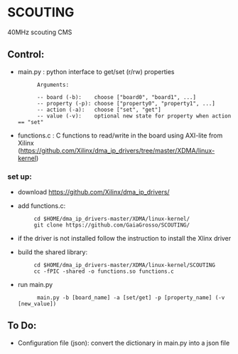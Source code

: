 # SCOUTING
40MHz scouting CMS

## Control:

- main.py : python interface to get/set (r/rw) properties

            Arguments:
            
            -- board (-b):    choose ["board0", "board1", ...]
            -- property (-p): choose ["property0", "property1", ...]
            -- action (-a):   choose ["set", "get"]
            -- value (-v):    optional new state for property when action == "set"
            
- functions.c : C functions to read/write in the board using AXI-lite from Xilinx (https://github.com/Xilinx/dma_ip_drivers/tree/master/XDMA/linux-kernel)
            
### set up:
 - download https://github.com/Xilinx/dma_ip_drivers/
 - add functions.c:
            
            cd $HOME/dma_ip_drivers-master/XDMA/linux-kernel/
            git clone https://github.com/GaiaGrosso/SCOUTING/ 
            
 - if the driver is not installed follow the instruction to install the Xlinx driver
            
 - build the shared library:
           
            cd $HOME/dma_ip_drivers-master/XDMA/linux-kernel/SCOUTING
            cc -fPIC -shared -o functions.so functions.c

- run main.py

            main.py -b [board_name] -a [set/get] -p [property_name] (-v [new_value])

## To Do:
- Configuration file (json): convert the dictionary in main.py into a json file
